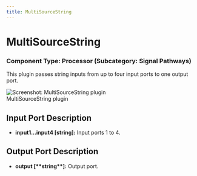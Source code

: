 ```yaml
---
title: MultiSourceString
---
```


# MultiSourceString

### Component Type: Processor (Subcategory: Signal Pathways)

This plugin passes string inputs from up to four input ports to one output port.

![Screenshot: MultiSourceString plugin](./img/MultiSourceString.jpg "Screenshot:
        MultiSourceString plugin")  
MultiSourceString plugin

## Input Port Description

- **input1...input4 \[string\]:** Input ports 1 to 4.

## Output Port Description

- **output \[\*\***string\***\*\]:** Output port.
